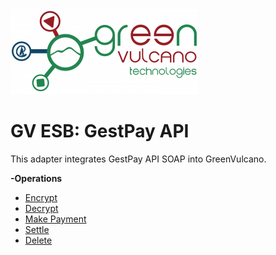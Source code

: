 [![gv-logo](img/logo.png)](http://www.greenvulcanotechnologies.com)

# GV ESB: GestPay API
This adapter integrates GestPay API SOAP into GreenVulcano.

**-Operations**

* [Encrypt](Encrypt.md)
* [Decrypt](Decrypt.md)
* [Make Payment](MakePayment.md)
* [Settle](Settle.md)
* [Delete](Delete.md)
